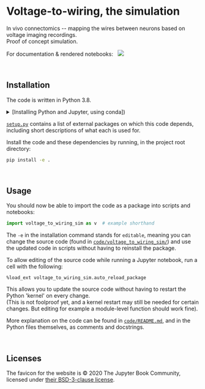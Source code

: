 # Voltage-to-wiring, the simulation

In vivo connectomics -- mapping the wires between neurons based on voltage imaging recordings.\
Proof of concept simulation.

For documentation & rendered notebooks: &nbsp; [![](https://img.shields.io/badge/%F0%9F%9A%80_open_website-green)](https://tfiers.github.io/voltage-to-wiring-sim)


<br>

## Installation

The code is written in Python 3.8.

<details><summary>[Installing Python and Jupyter, using conda])</summary>
To setup your local machine for running this project, I recommend the <a href="https://docs.conda.io/">conda</a> package manager,
specifically its small <a href="https://docs.conda.io/en/latest/miniconda.html">miniconda</a> installer.<br>
Installing conda will also install Python, and the `pip` Python package installer used below.<br>
If Python's version is not already at least 3.8 (checked with <code>python --version</code>),
upgrade using <code>conda update python</code>.<br>
Install the Jupyter notebook server using <code>conda install notebook</code>.  
After cloning this repository, follow the package installation instructions below.
Finally, you can run <code>python -m notebook</code>. This will open the Jupyter app locally, in your browser,
in which you can play with the notebooks, which run the simulation/analysis code and display the results.
</details>

[`setup.py`](setup.py) contains a list of external packages on which this code depends,
including short descriptions of what each is used for.

Install the code and these dependencies by running, in the project root directory:
```bash
pip install -e .
```


<br>

## Usage

You should now be able to import the code as a package into scripts and notebooks:
```py
import voltage_to_wiring_sim as v  # example shorthand
```

The `-e` in the installation command stands for `editable`, meaning you can change the source code 
(found in [`code/voltage_to_wiring_sim/`](code/voltage_to_wiring_sim/)) 
and use the updated code in scripts without having to reinstall the package.

To allow editing of the source code while running a Jupyter notebook, run a cell with the following:
```ipython3
%load_ext voltage_to_wiring_sim.auto_reload_package
```
This allows you to update the source code without having to restart the Python 'kernel' on every change.\
(This is not foolproof yet, and a kernel restart may still be needed for certain changes.
But editing for example a module-level function should work fine).

More explanation on the code can be found in [`code/README.md`](https://github.com/tfiers/voltage-to-wiring-sim/tree/master/code#readme), and in the Python files themselves, as comments and docstrings.


<br>

## Licenses

The favicon for the website is © 2020 The Jupyter Book Community, 
licensed under [their BSD-3-clause license](https://github.com/executablebooks/jupyter-book/blob/master/LICENSE).

